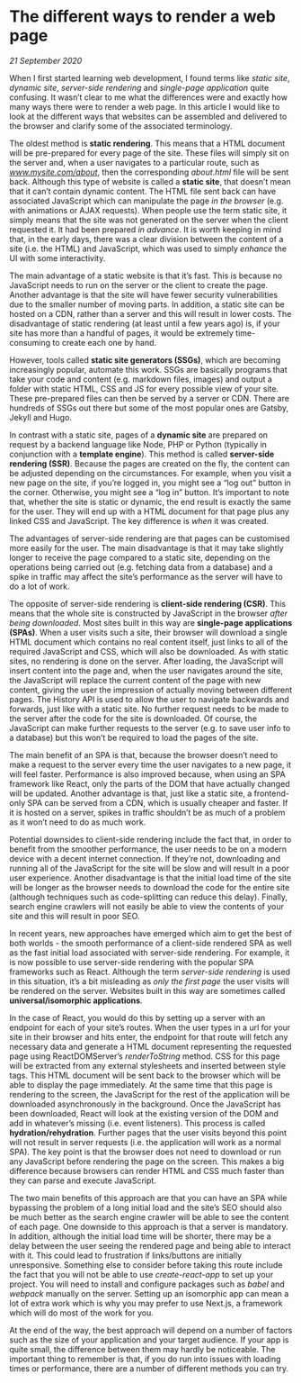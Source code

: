 # The different ways to render a web page

_21 September 2020_

When I first started learning web development, I found terms like _static site_, _dynamic site_, _server-side rendering_ and _single-page application_ quite confusing. It wasn’t clear to me what the differences were and exactly how many ways there were to render a web page. In this article I would like to look at the different ways that websites can be assembled and delivered to the browser and clarify some of the associated terminology.

The oldest method is **static rendering**. This means that a HTML document will be pre-prepared for every page of the site. These files will simply sit on the server and, when a user navigates to a particular route, such as *www.mysite.com/about*, then the corresponding _about.html_ file will be sent back. Although this type of website is called a **static site**, that doesn’t mean that it can’t contain dynamic content. The HTML file sent back can have associated JavaScript which can manipulate the page _in the browser_ (e.g. with animations or AJAX requests). When people use the term static site, it simply means that the site was not generated on the server when the client requested it. It had been prepared _in advance_. It is worth keeping in mind that, in the early days, there was a clear division between the content of a site (i.e. the HTML) and JavaScript, which was used to simply _enhance_ the UI with some interactivity.

The main advantage of a static website is that it’s fast. This is because no JavaScript needs to run on the server or the client to create the page. Another advantage is that the site will have fewer security vulnerabilities due to the smaller number of moving parts. In addition, a static site can be hosted on a CDN, rather than a server and this will result in lower costs. The disadvantage of static rendering (at least until a few years ago) is, if your site has more than a handful of pages, it would be extremely time-consuming to create each one by hand.

However, tools called **static site generators (SSGs)**, which are becoming increasingly popular, automate this work. SSGs are basically programs that take your code and content (e.g. markdown files, images) and output a folder with static HTML, CSS and JS for every possible view of your site. These pre-prepared files can then be served by a server or CDN.
There are hundreds of SSGs out there but some of the most popular ones are Gatsby, Jekyll and Hugo.

In contrast with a static site, pages of a **dynamic site** are prepared on request by a backend language like Node, PHP or Python (typically in conjunction with a **template engine**). This method is called **server-side rendering (SSR)**. Because the pages are created on the fly, the content can be adjusted depending on the circumstances. For example, when you visit a new page on the site, if you’re logged in, you might see a “log out” button in the corner. Otherwise, you might see a “log in” button. It’s important to note that, whether the site is static or dynamic, the end result is exactly the same for the user. They will end up with a HTML document for that page plus any linked CSS and JavaScript. The key difference is _when_ it was created.

The advantages of server-side rendering are that pages can be customised more easily for the user. The main disadvantage is that it may take slightly longer to receive the page compared to a static site, depending on the operations being carried out (e.g. fetching data from a database) and a spike in traffic may affect the site’s performance as the server will have to do a lot of work.

The opposite of server-side rendering is **client-side rendering (CSR)**. This means that the whole site is constructed by JavaScript in the browser _after being downloaded_. Most sites built in this way are **single-page applications (SPAs)**. When a user visits such a site, their browser will download a single HTML document which contains no real content itself, just links to all of the required JavaScript and CSS, which will also be downloaded. As with static sites, no rendering is done on the server. After loading, the JavaScript will insert content into the page and, when the user navigates around the site, the JavaScript will replace the current content of the page with new content, giving the user the impression of actually moving between different pages. The History API is used to allow the user to navigate backwards and forwards, just like with a static site. No further request needs to be made to the server after the code for the site is downloaded. Of course, the JavaScript can make further requests to the server (e.g. to save user info to a database) but this won’t be required to load the pages of the site.

The main benefit of an SPA is that, because the browser doesn’t need to make a request to the server every time the user navigates to a new page, it will feel faster. Performance is also improved because, when using an SPA framework like React, only the parts of the DOM that have actually changed will be updated. Another advantage is that, just like a static site, a frontend-only SPA can be served from a CDN, which is usually cheaper and faster. If it is hosted on a server, spikes in traffic shouldn’t be as much of a problem as it won’t need to do as much work.

Potential downsides to client-side rendering include the fact that, in order to benefit from the smoother performance, the user needs to be on a modern device with a decent internet connection. If they’re not, downloading and running all of the JavaScript for the site will be slow and will result in a poor user experience. Another disadvantage is that the initial load time of the site will be longer as the browser needs to download the code for the entire site (although techniques such as code-splitting can reduce this delay). Finally, search engine crawlers will not easily be able to view the contents of your site and this will result in poor SEO.

In recent years, new approaches have emerged which aim to get the best of both worlds - the smooth performance of a client-side rendered SPA as well as the fast initial load associated with server-side rendering. For example, it is now possible to use server-side rendering with the popular SPA frameworks such as React. Although the term _server-side rendering_ is used in this situation, it’s a bit misleading as _only the first page_ the user visits will be rendered on the server. Websites built in this way are sometimes called **universal/isomorphic applications**.

In the case of React, you would do this by setting up a server with an endpoint for each of your site’s routes. When the user types in a url for your site in their browser and hits enter, the endpoint for that route will fetch any necessary data and generate a HTML document representing the requested page using ReactDOMServer’s _renderToString_ method. CSS for this page will be extracted from any external stylesheets and inserted between style tags. This HTML document will be sent back to the browser which will be able to display the page immediately. At the same time that this page is rendering to the screen, the JavaScript for the rest of the application will be downloaded asynchronously in the background. Once the JavaScript has been downloaded, React will look at the existing version of the DOM and add in whatever’s missing (i.e. event listeners). This process is called **hydration/rehydration**. Further pages that the user visits beyond this point will not result in server requests (i.e. the application will work as a normal SPA). The key point is that the browser does not need to download or run any JavaScript before rendering the page on the screen. This makes a big difference because browsers can render HTML and CSS much faster than they can parse and execute JavaScript.

The two main benefits of this approach are that you can have an SPA while bypassing the problem of a long initial load and the site’s SEO should also be much better as the search engine crawler will be able to see the content of each page. One downside to this approach is that a server is mandatory. In addition, although the initial load time will be shorter, there may be a delay between the user seeing the rendered page and being able to interact with it. This could lead to frustration if links/buttons are initially unresponsive. Something else to consider before taking this route include the fact that you will not be able to use _create-react-app_ to set up your project. You will need to install and configure packages such as _babel_ and _webpack_ manually on the server. Setting up an isomorphic app can mean a lot of extra work which is why you may prefer to use Next.js, a framework which will do most of the work for you.

At the end of the way, the best approach will depend on a number of factors such as the size of your application and your target audience. If your app is quite small, the difference between them may hardly be noticeable. The important thing to remember is that, if you do run into issues with loading times or performance, there are a number of different methods you can try.

